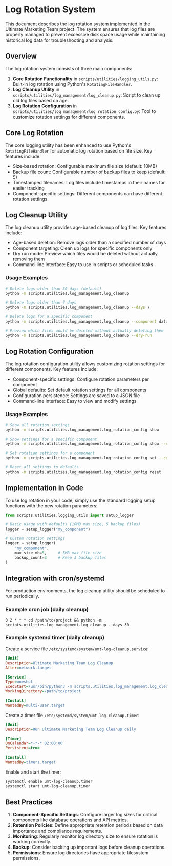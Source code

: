 # Log Rotation System

This document describes the log rotation system implemented in the Ultimate Marketing Team project. The system ensures that log files are properly managed to prevent excessive disk space usage while maintaining historical log data for troubleshooting and analysis.

## Overview

The log rotation system consists of three main components:

1. **Core Rotation Functionality** in `scripts/utilities/logging_utils.py`: Built-in log rotation using Python's `RotatingFileHandler`.
2. **Log Cleanup Utility** in `scripts/utilities/log_management/log_cleanup.py`: Script to clean up old log files based on age.
3. **Log Rotation Configuration** in `scripts/utilities/log_management/log_rotation_config.py`: Tool to customize rotation settings for different components.

## Core Log Rotation

The core logging utility has been enhanced to use Python's `RotatingFileHandler` for automatic log rotation based on file size. Key features include:

- Size-based rotation: Configurable maximum file size (default: 10MB)
- Backup file count: Configurable number of backup files to keep (default: 5)
- Timestamped filenames: Log files include timestamps in their names for easier tracking
- Component-specific settings: Different components can have different rotation settings

## Log Cleanup Utility

The log cleanup utility provides age-based cleanup of log files. Key features include:

- Age-based deletion: Remove logs older than a specified number of days
- Component targeting: Clean up logs for specific components only
- Dry run mode: Preview which files would be deleted without actually removing them
- Command-line interface: Easy to use in scripts or scheduled tasks

### Usage Examples

```bash
# Delete logs older than 30 days (default)
python -m scripts.utilities.log_management.log_cleanup

# Delete logs older than 7 days
python -m scripts.utilities.log_management.log_cleanup --days 7

# Delete logs for a specific component
python -m scripts.utilities.log_management.log_cleanup --component database_operations

# Preview which files would be deleted without actually deleting them
python -m scripts.utilities.log_management.log_cleanup --dry-run
```

## Log Rotation Configuration

The log rotation configuration utility allows customizing rotation settings for different components. Key features include:

- Component-specific settings: Configure rotation parameters per component
- Global defaults: Set default rotation settings for all components
- Configuration persistence: Settings are saved to a JSON file
- Command-line interface: Easy to view and modify settings

### Usage Examples

```bash
# Show all rotation settings
python -m scripts.utilities.log_management.log_rotation_config show

# Show settings for a specific component
python -m scripts.utilities.log_management.log_rotation_config show --component api_metrics

# Set rotation settings for a component
python -m scripts.utilities.log_management.log_rotation_config set --component database_operations --max-size 20 --backup-count 10 --max-age 60

# Reset all settings to defaults
python -m scripts.utilities.log_management.log_rotation_config reset
```

## Implementation in Code

To use log rotation in your code, simply use the standard logging setup functions with the new rotation parameters:

```python
from scripts.utilities.logging_utils import setup_logger

# Basic usage with defaults (10MB max size, 5 backup files)
logger = setup_logger("my_component")

# Custom rotation settings
logger = setup_logger(
    "my_component",
    max_size_mb=5,     # 5MB max file size
    backup_count=3     # Keep 3 backup files
)
```

## Integration with cron/systemd

For production environments, the log cleanup utility should be scheduled to run periodically.

### Example cron job (daily cleanup)

```
0 2 * * * cd /path/to/project && python -m scripts.utilities.log_management.log_cleanup --days 30
```

### Example systemd timer (daily cleanup)

Create a service file `/etc/systemd/system/umt-log-cleanup.service`:

```ini
[Unit]
Description=Ultimate Marketing Team Log Cleanup
After=network.target

[Service]
Type=oneshot
ExecStart=/usr/bin/python3 -m scripts.utilities.log_management.log_cleanup --days 30
WorkingDirectory=/path/to/project

[Install]
WantedBy=multi-user.target
```

Create a timer file `/etc/systemd/system/umt-log-cleanup.timer`:

```ini
[Unit]
Description=Run Ultimate Marketing Team Log Cleanup daily

[Timer]
OnCalendar=*-*-* 02:00:00
Persistent=true

[Install]
WantedBy=timers.target
```

Enable and start the timer:

```bash
systemctl enable umt-log-cleanup.timer
systemctl start umt-log-cleanup.timer
```

## Best Practices

1. **Component-Specific Settings**: Configure larger log sizes for critical components like database operations and API metrics.
2. **Retention Policies**: Define appropriate retention periods based on data importance and compliance requirements.
3. **Monitoring**: Regularly monitor log directory size to ensure rotation is working correctly.
4. **Backup**: Consider backing up important logs before cleanup operations.
5. **Permissions**: Ensure log directories have appropriate filesystem permissions.